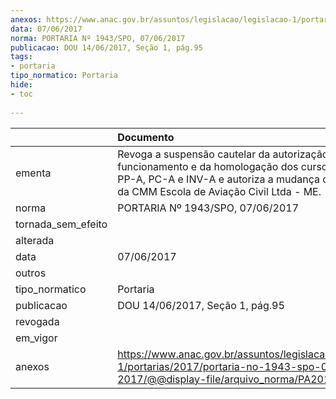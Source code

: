 ```yaml
---
anexos: https://www.anac.gov.br/assuntos/legislacao/legislacao-1/portarias/2017/portaria-no-1943-spo-07-06-2017/@@display-file/arquivo_norma/PA2017-1943.pdf
data: 07/06/2017
norma: PORTARIA Nº 1943/SPO, 07/06/2017
publicacao: DOU 14/06/2017, Seção 1, pág.95
tags:
- portaria
tipo_normatico: Portaria
hide: 
- toc 
 
---
```


|                    | Documento                                                                                                                                                                                         |
|:-------------------|:--------------------------------------------------------------------------------------------------------------------------------------------------------------------------------------------------|
| ementa             | Revoga a suspensão cautelar da autorização de funcionamento e da homologação dos cursos práticos de PP-A, PC-A e INV-A e autoriza a mudança de endereço da CMM Escola de Aviação Civil Ltda - ME. |
| norma              | PORTARIA Nº 1943/SPO, 07/06/2017                                                                                                                                                                  |
| tornada_sem_efeito |                                                                                                                                                                                                   |
| alterada           |                                                                                                                                                                                                   |
| data               | 07/06/2017                                                                                                                                                                                        |
| outros             |                                                                                                                                                                                                   |
| tipo_normatico     | Portaria                                                                                                                                                                                          |
| publicacao         | DOU 14/06/2017, Seção 1, pág.95                                                                                                                                                                   |
| revogada           |                                                                                                                                                                                                   |
| em_vigor           |                                                                                                                                                                                                   |
| anexos             | https://www.anac.gov.br/assuntos/legislacao/legislacao-1/portarias/2017/portaria-no-1943-spo-07-06-2017/@@display-file/arquivo_norma/PA2017-1943.pdf                                              |